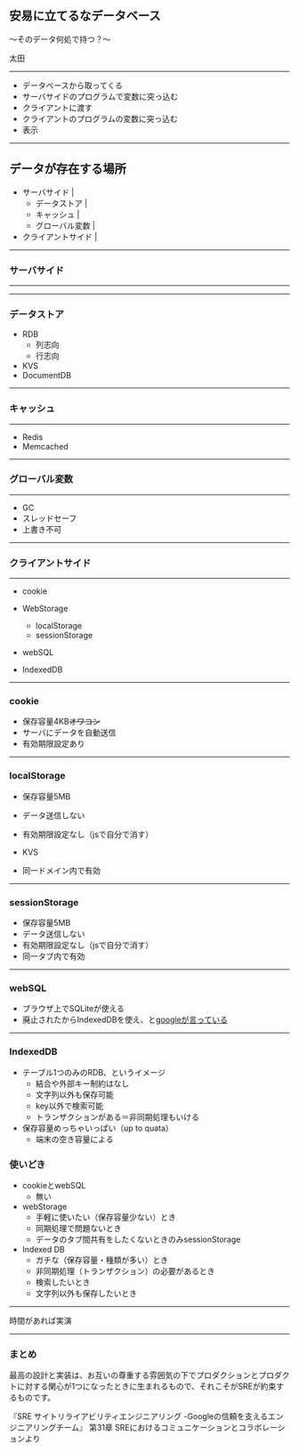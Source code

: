 ## 安易に立てるなデータベース
～そのデータ何処で持つ？～

太田

---

- データベースから取ってくる
- サーバサイドのプログラムで変数に突っ込む
- クライアントに渡す
- クライアントのプログラムの変数に突っ込む
- 表示

---

## データが存在する場所

- サーバサイド |
  - データストア |
  - キャッシュ |
  - グローバル変数 |
- クライアントサイド |

---

### サーバサイド

---


---

### データストア

- RDB
  - 列志向
  - 行志向
- KVS
- DocumentDB

---

### キャッシュ

---

- Redis
- Memcached

---

### グローバル変数

---

- GC
- スレッドセーフ
- 上書き不可

---

### クライアントサイド

---

- cookie

- WebStorage
  - localStorage
  - sessionStorage

- webSQL

- IndexedDB


---
### cookie

- 保存容量4KB~~オワコン~~
- サーバにデータを自動送信
- 有効期限設定あり

---
### localStorage

- 保存容量5MB
- データ送信しない
- 有効期限設定なし（jsで自分で消す）

- KVS
- 同一ドメイン内で有効

---
### sessionStorage

- 保存容量5MB
- データ送信しない
- 有効期限設定なし（jsで自分で消す）
- 同一タブ内で有効

---
### webSQL

- ブラウザ上でSQLiteが使える
- 廃止されたからIndexedDBを使え、と[googleが言っている](https://developers.google.com/web/tools/lighthouse/audits/web-sql?hl=ja)

---
### IndexedDB

- テーブル1つのみのRDB、というイメージ
  - 結合や外部キー制約はなし
  - 文字列以外も保存可能
  - key以外で検索可能
  - トランザクションがある＝非同期処理もいける
- 保存容量めっちゃいっぱい（up to quata）
  - 端末の空き容量による


### 使いどき

- cookieとwebSQL
  - 無い
- webStorage
  - 手軽に使いたい（保存容量少ない）とき
  - 同期処理で問題ないとき
  - データのタブ間共有をしたくないときのみsessionStorage
- Indexed DB
  - ガチな（保存容量・種類が多い）とき
  - 非同期処理（トランザクション）の必要があるとき
  - 検索したいとき
  - 文字列以外も保存したいとき

---

時間があれば実演

---

### まとめ

最高の設計と実装は、お互いの尊重する雰囲気の下でプロダクションとプロダクトに対する関心が1つになったときに生まれるもので、それこそがSREが約束するものです。

『SRE サイトリライアビリティエンジニアリング -Googleの信頼を支えるエンジニアリングチーム』
第31章 SREにおけるコミュニケーションとコラボレーションより
